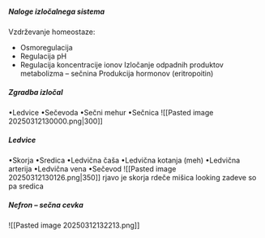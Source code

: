 ##### Naloge izločalnega sistema
Vzdrževanje homeostaze:
- Osmoregulacija
- Regulacija pH
- Regulacija koncentracije ionov
Izločanje odpadnih produktov metabolizma – sečnina
Produkcija hormonov (eritropoitin)
##### Zgradba izločal
•Ledvice
•Sečevoda
•Sečni mehur
•Sečnica
![[Pasted image 20250312130000.png|300]]

##### Ledvice
•Skorja
•Sredica
•Ledvična čaša
•Ledvična kotanja (meh)
•Ledvična arterija
•Ledvična vena
•Sečevod
![[Pasted image 20250312130126.png|350]]
rjavo je skorja rdeče mišica looking zadeve so pa sredica

##### Nefron – sečna cevka
![[Pasted image 20250312132213.png]] 
